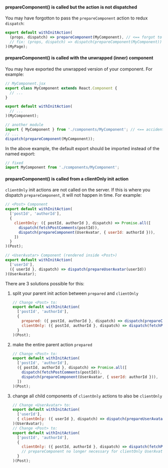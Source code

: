

#### prepareComponent() is called but the action is not dispatched
You may have forgotton to pass the `prepareComponent` action to redux `dispatch`:

```javascript
export default withInitAction(
  (props, dispatch) => prepareComponent(MyComponent), // <== forgot to dispatch!
  // fix: (props, dispatch) => dispatch(prepareComponent(MyComponent))
)(MyPage);
```

#### prepareComponent() is called with the unwrapped (inner) component
You may have exported the unwrapped version of your component. For example:

```javascript
// MyComponent.jsx
export class MyComponent extends React.Component {
  // ...
}

export default withInitAction(
  // ...
)(MyComponent);
```
```javascript
// another module
import { MyComponent } from './components/MyComponent'; // <== accidentally imported the unwrapped component!
// ...
dispatch(prepareComponent(MyComponent));
```

In the above example, the default export should be imported instead of the named export:
```javascript
// fixed
import MyComponent from './components/MyComponent';
```


#### prepareComponent() is called from a clientOnly init action
`clientOnly` init actions are not called on the server. If this is where you dispatch `prepareComponent`,
it will not happen in time. For example:

```javascript
// <Post> Component
export default withInitAction(
  ['postId', 'authorId'],
  {
    clientOnly: ({ postId, authorId }, dispatch) => Promise.all([
      dispatch(fetchPostComments(postId)),
      dispatch(prepareComponent(UserAvatar, { userId: authorId })),
    ])
  }
)(Post);

// <UserAvatar> Component (rendered inside <Post>)
export default withInitAction(
  ['userId'],
  ({ userId }, dispatch) => dispatch(prepareUserAvatar(userId))
)(UserAvatar);
```

There are 3 solutions possible for this:

 1. split your parent init action between `prepared` and `clientOnly`
    ```javascript
    // Change <Post> to:
    export default withInitAction(
      ['postId', 'authorId'],
      {
        prepared: ({ postId, authorId }, dispatch) => dispatch(prepareComponent(UserAvatar, { userId: authorId })),
        clientOnly: ({ postId, authorId }, dispatch) => dispatch(fetchPostComments(postId))
      }
    )(Post);
    ```
 2. make the entire parent action `prepared`
    ```javascript
    // Change <Post> to:
    export default withInitAction(
      ['postId', 'authorId'],
      ({ postId, authorId }, dispatch) => Promise.all([
        dispatch(fetchPostComments(postId)),
        dispatch(prepareComponent(UserAvatar, { userId: authorId })),
      ])
    )(Post);
    ```
 3. change all child components of `clientOnly` actions to also be `clientOnly`
    ```javascript
    // Change <UserAvatar> to:
    export default withInitAction(
      ['userId'],
      { clientOnly: ({ userId }, dispatch) => dispatch(prepareUserAvatar(userId)) }
    )(UserAvatar);
    // Change <Post> to:
    export default withInitAction(
      ['postId', 'authorId'],
      {
        clientOnly: ({ postId, authorId }, dispatch) => dispatch(fetchPostComments(postId)),
        // prepareComponent no longer necessary for clientOnly UserAvatar
      }
    )(Post);
    ```
